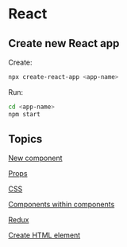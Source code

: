 # React

## Create new React app

Create:
```bash
npx create-react-app <app-name>
```

Run:
```bash
cd <app-name>
npm start
```
## Topics
[New component](new-component.md)

[Props](props.md)

[CSS](css.md)

[Components within components](nested-components.md)

[Redux](redux.md)

[Create HTML element](create-html-element.md)
